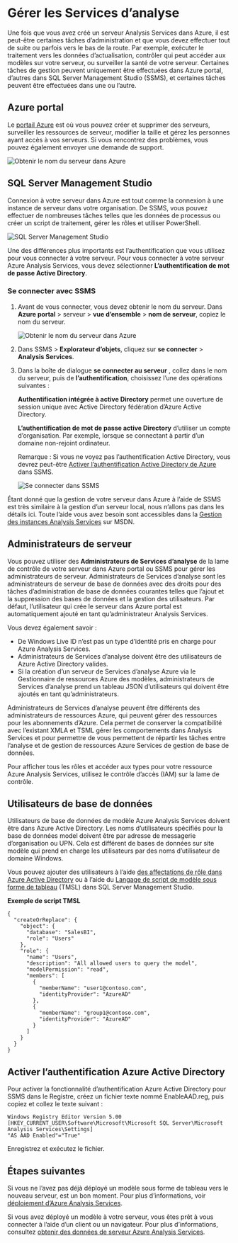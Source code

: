 <properties
   pageTitle="Gérer les Services d’analyse Azure | Microsoft Azure"
   description="Apprenez à gérer un serveur Analysis Services dans Azure."
   services="analysis-services"
   documentationCenter=""
   authors="minewiskan"
   manager="erikre"
   editor=""
   tags=""/>
<tags
   ms.service="analysis-services"
   ms.devlang="NA"
   ms.topic="article"
   ms.tgt_pltfrm="NA"
   ms.workload="na"
   ms.date="10/24/2016"
   ms.author="owend"/>

# <a name="manage-analysis-services"></a>Gérer les Services d’analyse

Une fois que vous avez créé un serveur Analysis Services dans Azure, il est peut-être certaines tâches d’administration et que vous devez effectuer tout de suite ou parfois vers le bas de la route. Par exemple, exécuter le traitement vers les données d’actualisation, contrôler qui peut accéder aux modèles sur votre serveur, ou surveiller la santé de votre serveur. Certaines tâches de gestion peuvent uniquement être effectuées dans Azure portal, d’autres dans SQL Server Management Studio (SSMS), et certaines tâches peuvent être effectuées dans une ou l’autre.

## <a name="azure-portal"></a>Azure portal
Le [portail Azure](http://portal.azure.com/) est où vous pouvez créer et supprimer des serveurs, surveiller les ressources de serveur, modifier la taille et gérez les personnes ayant accès à vos serveurs.  Si vous rencontrez des problèmes, vous pouvez également envoyer une demande de support.

![Obtenir le nom du serveur dans Azure](./media/analysis-services-manage/aas-manage-portal.png)

## <a name="sql-server-management-studio"></a>SQL Server Management Studio
Connexion à votre serveur dans Azure est tout comme la connexion à une instance de serveur dans votre organisation. De SSMS, vous pouvez effectuer de nombreuses tâches telles que les données de processus ou créer un script de traitement, gérer les rôles et utiliser PowerShell.

![SQL Server Management Studio](./media/analysis-services-manage/aas-manage-ssms.png)

 Une des différences plus importants est l’authentification que vous utilisez pour vous connecter à votre serveur. Pour vous connecter à votre serveur Azure Analysis Services, vous devez sélectionner **L’authentification de mot de passe Active Directory**.

### <a name="to-connect-with-ssms"></a>Se connecter avec SSMS
1. Avant de vous connecter, vous devez obtenir le nom du serveur. Dans **Azure portal** > serveur > **vue d’ensemble** > **nom de serveur**, copiez le nom du serveur.

    ![Obtenir le nom du serveur dans Azure](./media/analysis-services-deploy/aas-deploy-get-server-name.png)

2. Dans SSMS > **Explorateur d’objets**, cliquez sur **se connecter** > **Analysis Services**.

3. Dans la boîte de dialogue **se connecter au serveur** , collez dans le nom du serveur, puis de **l’authentification**, choisissez l’une des opérations suivantes :

    **Authentification intégrée à active Directory** permet une ouverture de session unique avec Active Directory fédération d’Azure Active Directory.

    **L’authentification de mot de passe active Directory** d’utiliser un compte d’organisation. Par exemple, lorsque se connectant à partir d’un domaine non-rejoint ordinateur.

    Remarque : Si vous ne voyez pas l’authentification Active Directory, vous devrez peut-être [Activer l’authentification Active Directory de Azure](#enable-azure-active-directory-authentication) dans SSMS.

    ![Se connecter dans SSMS](./media/analysis-services-manage/aas-manage-connect-ssms.png)

Étant donné que la gestion de votre serveur dans Azure à l’aide de SSMS est très similaire à la gestion d’un serveur local, nous n’allons pas dans les détails ici. Toute l’aide vous avez besoin sont accessibles dans la [Gestion des instances Analysis Services](https://msdn.microsoft.com/library/hh230806.aspx) sur MSDN.

## <a name="server-administrators"></a>Administrateurs de serveur
Vous pouvez utiliser des **Administrateurs de Services d’analyse** de la lame de contrôle de votre serveur dans Azure portal ou SSMS pour gérer les administrateurs de serveur. Administrateurs de Services d’analyse sont les administrateurs de serveur de base de données avec des droits pour des tâches d’administration de base de données courantes telles que l’ajout et la suppression des bases de données et la gestion des utilisateurs. Par défaut, l’utilisateur qui crée le serveur dans Azure portal est automatiquement ajouté en tant qu’administrateur Analysis Services.

Vous devez également savoir :

-   De Windows Live ID n’est pas un type d’identité pris en charge pour Azure Analysis Services.  
-   Administrateurs de Services d’analyse doivent être des utilisateurs de Azure Active Directory valides.
-   Si la création d’un serveur de Services d’analyse Azure via le Gestionnaire de ressources Azure des modèles, administrateurs de Services d’analyse prend un tableau JSON d’utilisateurs qui doivent être ajoutés en tant qu’administrateurs.

Administrateurs de Services d’analyse peuvent être différents des administrateurs de ressources Azure, qui peuvent gérer des ressources pour les abonnements d’Azure. Cela permet de conserver la compatibilité avec l’existant XMLA et TSML gérer les comportements dans Analysis Services et pour permettre de vous permettent de répartir les tâches entre l’analyse et de gestion de ressources Azure Services de gestion de base de données.

Pour afficher tous les rôles et accéder aux types pour votre ressource Azure Analysis Services, utilisez le contrôle d’accès (IAM) sur la lame de contrôle.

## <a name="database-users"></a>Utilisateurs de base de données
Utilisateurs de base de données de modèle Azure Analysis Services doivent être dans Azure Active Directory. Les noms d’utilisateurs spécifiés pour la base de données model doivent être par adresse de messagerie d’organisation ou UPN. Cela est différent de bases de données sur site modèle qui prend en charge les utilisateurs par des noms d’utilisateur de domaine Windows.

Vous pouvez ajouter des utilisateurs à l’aide [des affectations de rôle dans Azure Active Directory](../active-directory/role-based-access-control-configure.md) ou à l’aide du [Langage de script de modèle sous forme de tableau](https://msdn.microsoft.com/library/mt614797.aspx) (TMSL) dans SQL Server Management Studio.

**Exemple de script TMSL**

```
{
  "createOrReplace": {
    "object": {
      "database": "SalesBI",
      "role": "Users"
    },
    "role": {
      "name": "Users",
      "description": "All allowed users to query the model",
      "modelPermission": "read",
      "members": [
        {
          "memberName": "user1@contoso.com",
          "identityProvider": "AzureAD"
        },
        {
          "memberName": "group1@contoso.com",
          "identityProvider": "AzureAD"
        }
      ]
    }
  }
}
```

## <a name="enable-azure-active-directory-authentication"></a>Activer l’authentification Azure Active Directory
Pour activer la fonctionnalité d’authentification Azure Active Directory pour SSMS dans le Registre, créez un fichier texte nommé EnableAAD.reg, puis copiez et collez le texte suivant :


```
Windows Registry Editor Version 5.00
[HKEY_CURRENT_USER\Software\Microsoft\Microsoft SQL Server\Microsoft Analysis Services\Settings]
"AS AAD Enabled"="True"
```

Enregistrez et exécutez le fichier.



## <a name="next-steps"></a>Étapes suivantes
Si vous ne l’avez pas déjà déployé un modèle sous forme de tableau vers le nouveau serveur, est un bon moment. Pour plus d’informations, voir [déploiement d’Azure Analysis Services](analysis-services-deploy.md).

Si vous avez déployé un modèle à votre serveur, vous êtes prêt à vous connecter à l’aide d’un client ou un navigateur. Pour plus d’informations, consultez [obtenir des données de serveur Azure Analysis Services](analysis-services-connect.md).
